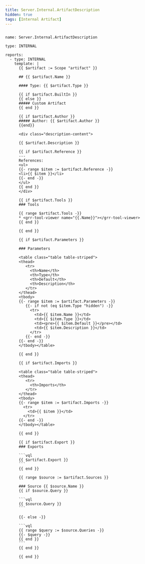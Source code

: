 ```yaml
---
title: Server.Internal.ArtifactDescription
hidden: true
tags: [Internal Artifact]
---
```




<pre><code class="language-yaml">
name: Server.Internal.ArtifactDescription

type: INTERNAL

reports:
  - type: INTERNAL
    template: |
      {{ $artifact := Scope &quot;artifact&quot; }}

      ## {{ $artifact.Name }}

      #### Type: {{ $artifact.Type }}

      {{ if $artifact.BuiltIn }}
      {{ else }}
      ##### Custom Artifact
      {{ end }}

      {{ if $artifact.Author }}
      ##### Author: {{ $artifact.Author }}
      {{end}}

      &lt;div class=&quot;description-content&quot;&gt;

      {{ $artifact.Description }}

      {{ if $artifact.Reference }}
      ---
      References:
      &lt;ul&gt;
      {{- range $item := $artifact.Reference -}}
      &lt;li&gt;{{ $item }}&lt;/li&gt;
      {{- end -}}
      &lt;/ul&gt;
      {{ end }}
      &lt;/div&gt;

      {{ if $artifact.Tools }}
      ### Tools

      {{ range $artifact.Tools -}}
      * &lt;grr-tool-viewer name=&quot;{{.Name}}&quot;&gt;&lt;/grr-tool-viewer&gt;
      {{ end }}

      {{ end }}

      {{ if $artifact.Parameters }}

      ### Parameters

      &lt;table class=&quot;table table-striped&quot;&gt;
      &lt;thead&gt;
         &lt;tr&gt;
           &lt;th&gt;Name&lt;/th&gt;
           &lt;th&gt;Type&lt;/th&gt;
           &lt;th&gt;Default&lt;/th&gt;
           &lt;th&gt;Description&lt;/th&gt;
         &lt;/tr&gt;
      &lt;/thead&gt;
      &lt;tbody&gt;
      {{- range $item := $artifact.Parameters -}}
         {{- if not (eq $item.Type &quot;hidden&quot;) -}}
           &lt;tr&gt;
             &lt;td&gt;{{ $item.Name }}&lt;/td&gt;
             &lt;td&gt;{{ $item.Type }}&lt;/td&gt;
             &lt;td&gt;&lt;pre&gt;{{ $item.Default }}&lt;/pre&gt;&lt;/td&gt;
             &lt;td&gt;{{ $item.Description }}&lt;/td&gt;
           &lt;/tr&gt;
         {{- end -}}
      {{- end -}}
      &lt;/tbody&gt;&lt;/table&gt;

      {{ end }}

      {{ if $artifact.Imports }}

      &lt;table class=&quot;table table-striped&quot;&gt;
      &lt;thead&gt;
         &lt;tr&gt;
           &lt;th&gt;Imports&lt;/th&gt;
         &lt;/tr&gt;
      &lt;/thead&gt;
      &lt;tbody&gt;
      {{- range $item := $artifact.Imports -}}
        &lt;tr&gt;
          &lt;td&gt;{{ $item }}&lt;/td&gt;
        &lt;/tr&gt;
      {{- end -}}
      &lt;/tbody&gt;&lt;/table&gt;

      {{ end }}

      {{ if $artifact.Export }}
      ### Exports

      ```vql
      {{ $artifact.Export }}
      ```
      {{ end }}

      {{ range $source := $artifact.Sources }}

      ### Source {{ $source.Name }}
      {{ if $source.Query }}

      ```vql
      {{ $source.Query }}
      ```

      {{- else -}}

      ```vql
      {{ range $query := $source.Queries -}}
      {{- $query -}}
      {{ end }}
      ```
      {{ end }}

      {{ end }}

</code></pre>

